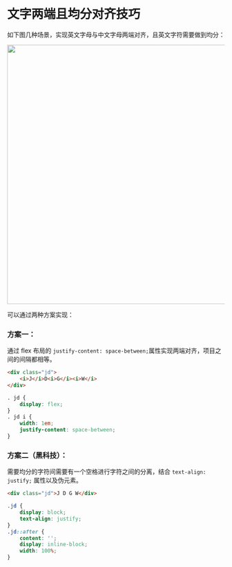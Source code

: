# 文字两端且均分对齐技巧

如下图几种场景，实现英文字母与中文字母两端对齐，且英文字符需要做到均分：

<img src="http://storage.360buyimg.com/mtd/home/b1494990046573.png" width="600">

可以通过两种方案实现：

### 方案一：

通过 flex 布局的 `justify-content: space-between;`属性实现两端对齐，项目之间的间隔都相等。

```html
<div class="jd">
    <i>J</i>D<i>G</i><i>W</i>
</div>
```

```css
. jd {
    display: flex;
}
. jd i {
    width: 1em;
    justify-content: space-between;
}
```

### 方案二（黑科技）：

需要均分的字符间需要有一个空格进行字符之间的分离，结合 `text-align: justify;` 属性以及伪元素。

```html
<div class="jd">J D G W</div>
```

``` css
.jd {
    display: block;
    text-align: justify;
}
.jd::after {
    content: '';
    display: inline-block;
    width: 100%;
}
```
